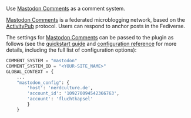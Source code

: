 Use [Mastodon Comments](https://joinmastodon.org/) as a comment system.

[Mastodon Comments](https://joinmastodon.org/) is a federated microblogging network,
based on the [ActivityPub](https://www.w3.org/TR/activitypub/) protocol.
Users can respond to anchor posts in the Fediverse.

The settings for [Mastodon Comments](https://joinmastodon.org/) can be passed to the plugin as follows
(see the [quickstart guide](https://cactus.chat/docs/getting-started/quick-start/)
and [configuration reference](https://cactus.chat/docs/reference/web-client/#configuration)
for more details, including the full list of configuration options):

```python
COMMENT_SYSTEM = "mastodon"
COMMENT_SYSTEM_ID = "<YOUR-SITE_NAME>"
GLOBAL_CONTEXT = {
    ...
    "mastodon_config": {
        'host': 'nerdculture.de',
        'account_id': '109270094542366763',
        'account': 'fluchtkapsel'
        }
    }
```
